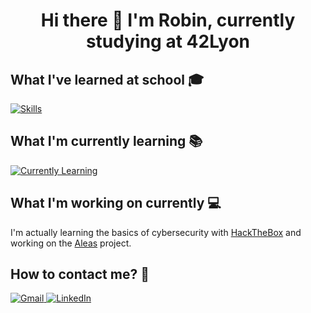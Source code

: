 <!DOCTYPE html>
<html lang="en">
<head>
  <meta charset="UTF-8">
  <meta name="viewport" content="width=device-width, initial-scale=1.0">
</head>
<body>
  <h1 style="text-align: center;">Hi there 👋 I'm Robin, currently studying at 42Lyon</h1>

  <h2>What I've learned at school 🎓</h2>
  <p>
    <a href="https://skillicons.dev">
      <img style="display: block; margin: 0 auto;" src="https://skillicons.dev/icons?i=c,cpp,docker,ts,bash,github,graphql,nestjs,vite&perline=4" alt="Skills">
    </a>
  </p>

  <h2>What I'm currently learning 📚</h2>
  <p>
    <a href="https://skillicons.dev">
      <img style="display: block; margin: 0 auto;" src="https://skillicons.dev/icons?i=react,next,python,kubernetes,firebase&perline=4" alt="Currently Learning">
    </a>
  </p>

  <h2>What I'm working on currently 💻</h2>
  <p>
    I'm actually learning the basics of cybersecurity with
    <a href="https://www.hackthebox.com/">HackTheBox</a>
    and working on the
    <a href="https://github.com/PierreLemmel/plml-shows-api">Aleas</a> project.
  </p>

  <h2>How to contact me? 📧</h2>
  <p>
    <a href="mailto:rgeral.pro@gmail.com">
      <img src="https://img.shields.io/badge/Gmail-D14836?style=for-the-badge&logo=gmail&logoColor=white" alt="Gmail">
    </a>
    <a href="https://www.linkedin.com/in/robin-geral/">
      <img src="https://img.shields.io/badge/LinkedIn-0077B5?style=for-the-badge&logo=linkedin&logoColor=white" alt="LinkedIn">
    </a>
  </p>
</body>
</html>
